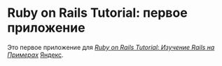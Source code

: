 # Ruby on Rails Tutorial: первое приложение

Это первое приложение для
[*Ruby on Rails Tutorial: Изучение Rails на Примерах*](http://railstutorial.org/) [Яндекс](http://ya.ru/).